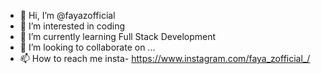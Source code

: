 - 👋 Hi, I’m @fayazofficial
- 👀 I’m interested in coding
- 🌱 I’m currently learning Full Stack Development
- 💞️ I’m looking to collaborate on ...
- 📫 How to reach me insta- https://www.instagram.com/faya_zofficial_/

<!---
fayazofficial/fayazofficial is a ✨ special ✨ repository because its `README.md` (this file) appears on your GitHub profile.
You can click the Preview link to take a look at your changes.
--->
